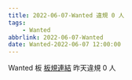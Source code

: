```yaml
---
title: 2022-06-07-Wanted 違規 0 人
tags:
    - Wanted
abbrlink: 2022-06-07-Wanted
date: Wanted-2022-06-07 12:00:00
---
```

Wanted 板 [板規連結](https://www.ptt.cc/bbs/Wanted/M.1608829773.A.D3B.html)
昨天違規 0 人

